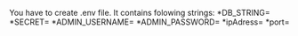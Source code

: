 You have to create .env file. It contains folowing strings:
*DB_STRING=
*SECRET=
*ADMIN_USERNAME=
*ADMIN_PASSWORD=
*ipAdress=
*port=
